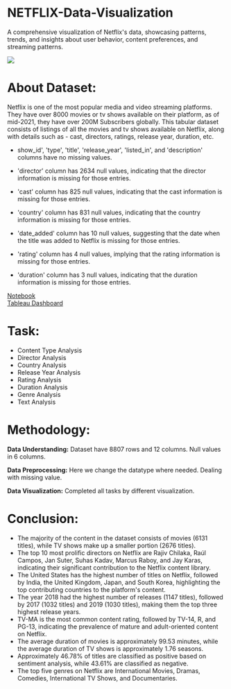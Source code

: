 
# NETFLIX-Data-Visualization
A comprehensive visualization of Netflix's data, showcasing patterns, trends, and insights about user behavior, content preferences, and streaming patterns.

![](https://upload.wikimedia.org/wikipedia/commons/thumb/6/69/Netflix_logo.svg/2560px-Netflix_logo.svg.png)

# About Dataset:
Netflix is one of the most popular media and video streaming platforms. They have over 8000 movies or tv shows available on their platform, as of mid-2021, they have over 200M Subscribers globally. This tabular dataset consists of listings of all the movies and tv shows available on Netflix, along with details such as - cast, directors, ratings, release year, duration, etc.<br>
- show_id', 'type', 'title', 'release_year', 'listed_in', and 'description' columns have no missing values.

- 'director' column has 2634 null values, indicating that the director information is missing for those entries.

- 'cast' column has 825 null values, indicating that the cast information is missing for those entries.

- 'country' column has 831 null values, indicating that the country information is missing for those entries.

- 'date_added' column has 10 null values, suggesting that the date when the title was added to Netflix is missing for those entries.

- 'rating' column has 4 null values, implying that the rating information is missing for those entries.

- 'duration' column has 3 null values, indicating that the duration information is missing for those entries.

[Notebook](https://github.com/khushiyadav2022/NETFLIX-Data-Visualization/blob/2e446117f4ccdaa04967876c4b9336ad12bb75df/netflix-data-visualization%20(1).ipynb)<br>
[Tableau Dashboard](https://github.com/khushiyadav2022/NETFLIX-Data-Visualization/blob/d355b0e91abae7540460d7b8b3d766e02909a69b/NETFLIX%20Data%20Visualization.twbx)

# Task:
- Content Type Analysis
- Director Analysis
- Country Analysis
- Release Year Analysis
- Rating Analysis
- Duration Analysis
- Genre Analysis
- Text Analysis

# Methodology:
**Data Understanding:** Dataset have 8807 rows and 12 columns. Null values in 6 columns.

**Data Preprocessing:** Here we change the datatype where needed. Dealing with missing value.

**Data Visualization:** Completed all tasks by different visualization.

# Conclusion:
- The majority of the content in the dataset consists of movies (6131 titles), while TV shows make up a smaller portion (2676 titles).
- The top 10 most prolific directors on Netflix are Rajiv Chilaka, Raúl Campos, Jan Suter, Suhas Kadav, Marcus Raboy, and Jay Karas, indicating their significant contribution to the Netflix content library.
- The United States has the highest number of titles on Netflix, followed by India, the United Kingdom, Japan, and South Korea, highlighting the top contributing countries to the platform's content.
- The year 2018 had the highest number of releases (1147 titles), followed by 2017 (1032 titles) and 2019 (1030 titles), making them the top three highest release years.
- TV-MA is the most common content rating, followed by TV-14, R, and PG-13, indicating the prevalence of mature and adult-oriented content on Netflix.
- The average duration of movies is approximately 99.53 minutes, while the average duration of TV shows is approximately 1.76 seasons.
- Approximately 46.78% of titles are classified as positive based on sentiment analysis, while 43.61% are classified as negative.
- The top five genres on Netflix are International Movies, Dramas, Comedies, International TV Shows, and Documentaries.
